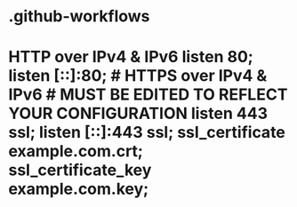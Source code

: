 # .github-workflows
# HTTP over IPv4 &amp; IPv6   listen 80;   listen [::]:80;    # HTTPS over IPv4 &amp; IPv6   # MUST BE EDITED TO REFLECT YOUR CONFIGURATION   listen 443 ssl;   listen [::]:443 ssl;   ssl_certificate     example.com.crt;   ssl_certificate_key example.com.key;
